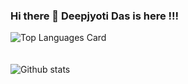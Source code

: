 ### Hi there 👋 Deepjyoti Das is here !!!

<!--
**Codessmasher/Codessmasher** is a ✨ _special_ ✨ repository because its `README.md` (this file) appears on your GitHub profile.

Here are some ideas to get you started:

- 🔭 I’m currently working on ...
- 🌱 I’m currently learning ...
- 👯 I’m looking to collaborate on ...
- 🤔 I’m looking for help with ...
- 💬 Ask me about ...
- 📫 How to reach me: ...
- 😄 Pronouns: ...
- ⚡ Fun fact: ...
-->
![Top Languages Card](https://github-readme-stats.vercel.app/api/top-langs/?username=Codessmasher)
<br/><br/><br/>
![Github stats](https://github-readme-stats.vercel.app/api?username=Codessmasher&theme=highcontrast&show_icons=true&count_private=true)
